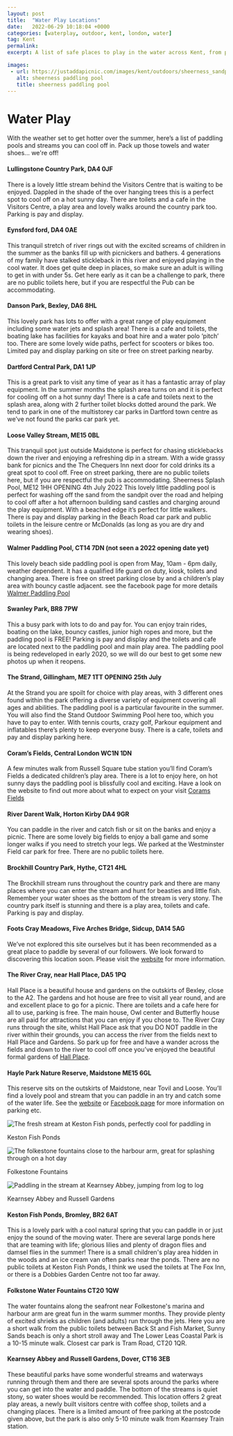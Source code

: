 ```yaml
---
layout: post
title:  "Water Play Locations"
date:   2022-06-29 10:18:04 +0000
categories: [waterplay, outdoor, kent, london, water]
tag: Kent
permalink: 
excerpt: A list of safe places to play in the water across Kent, from paddling pools, to little streams.

images: 
 - url: https://justaddapicnic.com/images/kent/outdoors/sheerness_sandpit/sheerness4.jpg
   alt: sheerness paddling pool 
   title: sheerness paddling pool
---
```


# Water Play
With the weather set to get hotter over the summer, here’s a list of paddling pools and streams you can cool off in. Pack up those towels and water shoes... we're off!

#### Lullingstone Country Park, DA4 0JF
There is a lovely little stream behind the Visitors Centre that is waiting to be enjoyed. Dappled in the shade of the over hanging trees this is a perfect spot to cool off on a hot sunny day. There are toilets and a cafe in the Visitors Centre, a play area and lovely walks around the country park too. Parking is pay and display.


#### Eynsford ford, DA4 0AE
This tranquil stretch of river rings out with the excited screams of children in the summer as the banks fill up with picnickers and bathers. 4 generations of my family have stalked stickleback in this river and enjoyed playing in the cool water. It does get quite deep in places, so make sure an adult is willing to get in with under 5s. Get here early as it can be a challenge to park, there are no public toilets here, but if you are respectful the Pub can be accommodating.

#### Danson Park, Bexley, DA6 8HL
This lovely park has lots to offer with a great range of play equipment including some water jets and splash area! There is a cafe and toilets, the boating lake has facilities for kayaks and boat hire and a water polo ‘pitch’ too. There are some lovely wide paths, perfect for scooters or bikes too. Limited pay and display parking on site or free on street parking nearby.

#### Dartford Central Park, DA1 1JP
This is a great park to visit any time of year as it has a fantastic array of play equipment. In the summer months the splash area turns on and it is perfect for cooling off on a hot sunny day! There is a cafe and toilets next to the splash area, along with 2 further toilet blocks dotted around the park. We tend to park in one of the multistorey car parks in Dartford town centre as we’ve not found the parks car park yet.

#### Loose Valley Stream, ME15 0BL
This tranquil spot just outside Maidstone is perfect for chasing sticklebacks down the river and enjoying a refreshing dip in a stream. With a wide grassy bank for picnics and the The Chequers Inn next door for cold drinks its a great spot to cool off. Free on street parking, there are no public toilets here, but if you are respectful the pub is accommodating.
Sheerness Splash Pool, ME12 1HH OPENING 4th July 2022
This lovely little paddling pool is perfect for washing off the sand from the sandpit over the road and helping to cool off after a hot afternoon building sand castles and charging around the play equipment. With a beached edge it’s perfect for little walkers. There is pay and display parking in the Beach Road car park and public toilets in the leisure centre or McDonalds (as long as you are dry and wearing shoes).

#### Walmer Paddling Pool, CT14 7DN (not seen a 2022 opening date yet)
This lovely beach side paddling pool is open from May, 10am - 6pm daily, weather dependent. It has a qualified life guard on duty, kiosk, toilets and changing area. There is free on street parking close by and a children’s play area with bouncy castle adjacent.
see the facebook page for more details [Walmer Paddling Pool](https://www.facebook.com/paddlingpoolwalmer/)

#### Swanley Park, BR8 7PW
This a busy park with lots to do and pay for. You can enjoy train rides, boating on the lake, bouncy castles, junior high ropes and more, but the paddling pool is FREE! Parking is pay and display and the toilets and cafe are located next to the paddling pool and main play area. The paddling pool is being redeveloped in early 2020, so we will do our best to get some new photos up when it reopens.

#### The Strand, Gillingham, ME7 1TT OPENING 25th July
At the Strand you are spoilt for choice with play areas, with 3 different ones found within the park offering a diverse variety of equipment covering all ages and abilities. The paddling pool is a particular favourite in the summer. You will also find the Stand Outdoor Swimming Pool here too, which you have to pay to enter. With tennis courts, crazy golf, Parkour equipment and inflatables there’s plenty to keep everyone busy. There is a cafe, toilets and pay and display parking here. 

#### Coram’s Fields, Central London WC1N 1DN
A few minutes walk from Russell Square tube station you’ll find Coram’s Fields a dedicated children’s play area. There is a lot to enjoy here, on hot sunny days the paddling pool is blissfully cool and exciting. Have a look on the website to find out more about what to expect on your visit [Corams Fields](https://www.coramsfields.org/park-playground/)

#### River Darent Walk, Horton Kirby DA4 9GR
You can paddle in the river and catch fish or sit on the banks and enjoy a picnic. There are some lovely big fields to enjoy a ball game and some longer walks if you need to stretch your legs. We parked at the Westminster Field car park for free. There are no public toilets here.

#### Brockhill Country Park, Hythe, CT21 4HL
The Brockhill stream runs throughout the country park and there are many places where you can enter the stream and hunt for beasties and little fish. Remember your water shoes as the bottom of the stream is very stony. The country park itself is stunning and there is a play area, toilets and cafe. Parking is pay and display.

#### Foots Cray Meadows, Five Arches Bridge, Sidcup, DA14 5AG
We’ve not explored this site ourselves but it has been recommended as a great place to paddle by several of our followers. We look forward to discovering this location soon. Please visit the [website](footscraymeadows.org) for more information.

#### The River Cray, near Hall Place, DA5 1PQ
Hall Place is a beautiful house and gardens on the outskirts of Bexley, close to the A2. The gardens and hot house are free to visit all year round, and are and excellent place to go for a picnic. There are toilets and a cafe here for all to use, parking is free. The main house, Owl center and Butterfly house are all paid for attractions that you can enjoy if you chose to. The River Cray runs through the site, whilst Hall Place ask that you DO NOT paddle in the river within their grounds, you can access the river from the fields next to Hall Place and Gardens. So park up for free and have a wander across the fields and down to the river to cool off once you’ve enjoyed the beautiful formal gardens of [Hall Place](https://www.hallplace.org.uk/).

#### Hayle Park Nature Reserve, Maidstone ME15 6GL
This reserve sits on the outskirts of Maidstone, near Tovil and Loose. You’ll find a lovely pool and stream that you can paddle in an try and catch some of the water life. See the [website](https://www.hayleparknaturereserve.org.uk/about-the-garden) or [Facebook page](https://www.facebook.com/hayleparknaturereserve/photos/?ref=page_internal) for more information on parking etc.

<div class="container">

  <div class="row">

  <div class="col-md-4">
    <div class="card" id="portrait">
      <img src="https://justaddapicnic.com/images/kent/outdoors/keston-fish-ponds/keston1.jpeg" alt="The fresh stream at Keston Fish ponds, perfectly cool for paddling in" class="img-fluid">
      <p>Keston Fish Ponds</p>
    </div>  
  </div>

  <div class="col-md-4">
    <div class="card" id="landscape">
      <img src="https://justaddapicnic.com/images/kent/outdoors/folkestone_park/folkestone-waterfountain.jpeg" alt="The folkestone fountains close to the harbour arm, great for splashing through on a hot day" class="img-fluid">
      <p>Folkestone Fountains</p>
    </div>
  </div>

  <div class="col-md-4">
    <div class="card" id="portrait">
      <img src="https://justaddapicnic.com/images/kent/outdoors/russell-gardens/russell-gardens9.jpeg" alt="Paddling in the stream at Kearnsey Abbey, jumping from log to log" class="img-fluid">
      <p>Kearnsey Abbey and Russell Gardens</p>
    </div>
  </div>

  </div>      
</div>

#### Keston Fish Ponds, Bromley, BR2 6AT
This is a lovely park with a cool natural spring that you can paddle in or just enjoy the sound of the moving water. There are several large ponds here that are teaming with life; glorious lilies and plenty of dragon flies and damsel flies in the summer! There is a small children's play area hidden in the woods and an ice cream van often parks near the ponds. There are no public toilets at Keston Fish Ponds, I think we used the toilets at The Fox Inn, or there is a Dobbies Garden Centre not too far away.

#### Folkstone Water Fountains CT20 1QW
The water fountains along the seafront near Folkestone's marina and harbour arm are great fun in the warm summer months. They provide plenty of excited shrieks as children (and adults) run through the jets. Here you are a short walk from the public toilets between Back St and Fish Market, Sunny Sands beach is only a short stroll away and The Lower Leas Coastal Park is a 10-15 minute walk. Closest car park is Tram Road, CT20 1QR.

#### Kearnsey Abbey and Russell Gardens, Dover, CT16 3EB
These beautiful parks have some wonderful streams and waterways running through them and there are several spots around the parks where you can get into the water and paddle.  The bottom of the streams is quiet stony, so water shoes would be recommended.  This location offers 2 great play areas, a newly built visitors centre with coffee shop, toilets and a changing places. There is a limited amount of free parking at the postcode given above, but the park is also only 5-10 minute walk from Kearnsey Train station.


